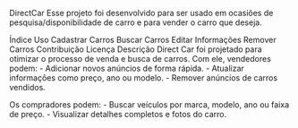  DirectCar
Esse projeto foi desenvolvido para ser usado em ocasiões de pesquisa/disponibilidade de carro e para vender o carro que deseja.

Índice
Uso
Cadastrar Carros
Buscar Carros
Editar Informações
Remover Carros
Contribuição
Licença
Descrição
Direct Car foi projetado para otimizar o processo de venda e busca de carros.
Com ele, vendedores podem: - Adicionar novos anúncios de forma rápida. - Atualizar informações como preço, ano ou modelo. - Remover anúncios de carros vendidos.

Os compradores podem: - Buscar veículos por marca, modelo, ano ou faixa de preço. - Visualizar detalhes completos e fotos do carro.
